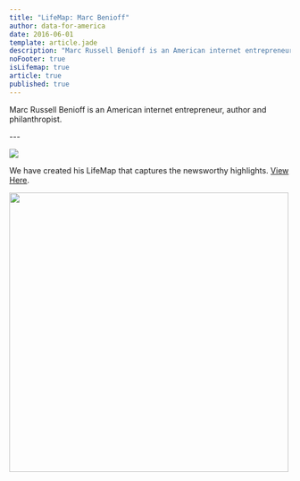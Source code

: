 ```yaml
---
title: "LifeMap: Marc Benioff"
author: data-for-america
date: 2016-06-01
template: article.jade
description: "Marc Russell Benioff is an American internet entrepreneur, author and philanthropist."
noFooter: true
isLifemap: true
article: true
published: true
---
```


<p>
  Marc Russell Benioff is an American internet entrepreneur, author and philanthropist.
</p>
---
<p>
<img class="ui medium image" style="margin: 0 auto;" src="http://lifemap.io/img/marcbenioff.gif" />
</p>
<p>
   We have created his LifeMap that captures the newsworthy highlights. <a href="http://lifemap.io/marcbenioff/" target="_blank">View Here</a>.
</p>
<a href="http://lifemap.io/marcbenioff/" target="_blank">
<img class="ui medium image" style="width:500px; margin: 0 auto;" src="/img/lifemap/marcbenioff.jpg" />
</a>
